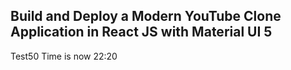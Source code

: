 ## Build and Deploy a Modern YouTube Clone Application in React JS with Material UI 5
Test50 Time is now 22:20 
